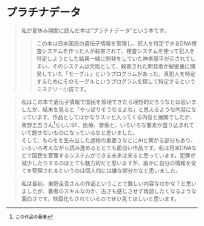 # プラチナデータ
> 私が夏休み期間に読んだ本は”プラチナデータ”という本です。
>> この本は日本国民の遺伝子情報を管理し、犯人を特定できるDNA捜査システムを作った人が殺害されて、捜査システムを使って犯人を特定しようとした結果一緒に開発をしていた神楽龍平が示されてしまい、そのシステムは欠陥として、殺害された開発者が秘密裏に開発していた「モーグル」というプログラムがあった。真犯人を特定するためにそのモーグルというプログラムを探して特定するというミステリー小説です。

> 私はこの本で遺伝子情報で国民を管理できたら理想的だろうなとは思いましたが、結末を見ると「やっぱりそうなるよね」と思えるような内容になっています。作品としてはかなりスッと入ってくる内容と展開でしたが、東野圭吾さん[^1]らしいSF、医療、警察と、いろいろな要素が盛り込まれていて飽きないものになっているなと思いました。<br>そして、ものをを生み出した過程の重要さなどにAIと繋がる部分もあり、いろいろ考えながら読み進めるととても面白い作品です。私は将来DNAなどで国民を管理するシステムができる未来は来ると思っています。犯罪が減少したりするのはとても魅力的だと思いますが、誰かに自分の情報を全てを管理されるというのは個人的には嫌な部分だなと思いました。

> 私は最初、東野圭吾さんの作品ということで難しい内容なのかな？と思いましたが、著者のスキルなのか、古さも感じさせず再読したくなるような面白さです。映画化もされているのでぜひ見てほしいと思います。

[^1]: ```この作品の著者```

